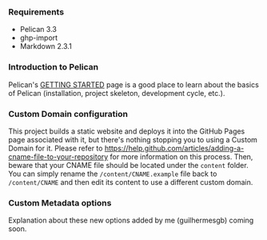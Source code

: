 ### Requirements

* Pelican 3.3
* ghp-import
* Markdown 2.3.1

### Introduction to Pelican

Pelican's [GETTING STARTED](http://docs.getpelican.com/en/latest/getting_started.html/) page is a good place to learn about the basics of Pelican (installation, project skeleton, development cycle, etc.).

### Custom Domain configuration

This project builds a static website and deploys it into the GitHub Pages page associated with it, but there's nothing stopping you to using a Custom Domain for it.
Please refer to https://help.github.com/articles/adding-a-cname-file-to-your-repository for more information on this process.
Then, beware that your CNAME file should be located under the `content` folder. You can simply rename the `/content/CNAME.example` file back to `/content/CNAME` and then edit its content to use a different custom domain.

### Custom Metadata options

Explanation about these new options added by me (guilhermesgb) coming soon.

